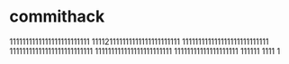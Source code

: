 # commithack
1111111111111111111111111
111121111111111111111111111
111111111111111111111111111
11111111111111111111111111
111111111111111111111111
11111111111111111111
111111
1111
1
